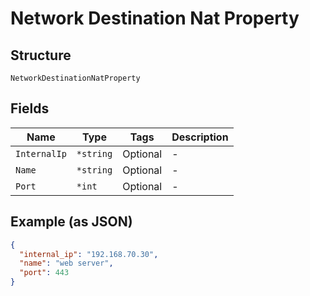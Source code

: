 
# Network Destination Nat Property

## Structure

`NetworkDestinationNatProperty`

## Fields

| Name | Type | Tags | Description |
|  --- | --- | --- | --- |
| `InternalIp` | `*string` | Optional | - |
| `Name` | `*string` | Optional | - |
| `Port` | `*int` | Optional | - |

## Example (as JSON)

```json
{
  "internal_ip": "192.168.70.30",
  "name": "web server",
  "port": 443
}
```

